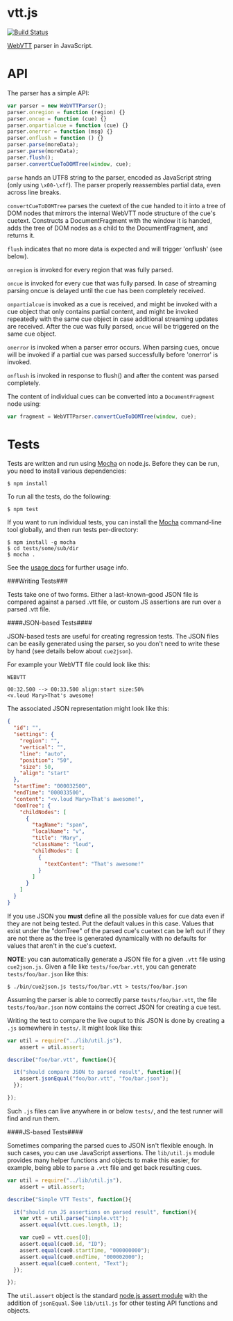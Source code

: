 vtt.js
======

[![Build Status](https://travis-ci.org/andreasgal/vtt.js.png?branch=master)](https://travis-ci.org/andreasgal/vtt.js)

[WebVTT](https://developer.mozilla.org/en-US/docs/HTML/WebVTT) parser in JavaScript.

API
===

The parser has a simple API:

```javascript
var parser = new WebVTTParser();
parser.onregion = function (region) {}
parser.oncue = function (cue) {}
parser.onpartialcue = function (cue) {}
parser.onerror = function (msg) {}
parser.onflush = function () {}
parser.parse(moreData);
parser.parse(moreData);
parser.flush();
parser.convertCueToDOMTree(window, cue);
```

`parse` hands an UTF8 string to the parser, encoded as JavaScript string (only using `\x00-\xff`). The parser properly reassembles partial data, even across line breaks.

```convertCueToDOMTree``` parses the cuetext of the cue handed to it into a tree of DOM nodes that mirrors the internal WebVTT node structure of the cue's cuetext. Constructs a DocumentFragment with the window it is handed, adds the tree of DOM nodes as a child to the DocumentFragment, and returns it.

`flush` indicates that no more data is expected and will trigger 'onflush' (see below).

`onregion` is invoked for every region that was fully parsed.

`oncue` is invoked for every cue that was fully parsed. In case of streaming parsing oncue is delayed until the cue has been completely received.

`onpartialcue` is invoked as a cue is received, and might be invoked with a cue object that only contains partial content, and might be invoked repeatedly with the same cue object in case additional streaming updates are received. After the cue was fully parsed, `oncue` will be triggered on the same cue object.

`onerror` is invoked when a parser error occurs. When parsing cues, oncue will be invoked if a partial cue was parsed successfully before 'onerror' is invoked.

`onflush` is invoked in response to flush() and after the content was parsed completely.

The content of individual cues can be converted into a `DocumentFragment` node using:

```javascript
var fragment = WebVTTParser.convertCueToDOMTree(window, cue);
```

Tests
=====

Tests are written and run using [Mocha](http://visionmedia.github.io/mocha/) on node.js.
Before they can be run, you need to install various dependencies:

```
$ npm install
```

To run all the tests, do the following:

```
$ npm test
```

If you want to run individual tests, you can install the [Mocha](http://visionmedia.github.io/mocha/) command-line
tool globally, and then run tests per-directory:

```
$ npm install -g mocha
$ cd tests/some/sub/dir
$ mocha .
```

See the [usage docs](http://visionmedia.github.io/mocha/#usage) for further usage info.

###Writing Tests###

Tests take one of two forms. Either a last-known-good JSON file is compared against a parsed .vtt file,
or custom JS assertions are run over a parsed .vtt file.

####JSON-based Tests####

JSON-based tests are useful for creating regression tests. The JSON files can be easily generated
using the parser, so you don't need to write these by hand (see details below about `cue2json`).

For example your WebVTT file could look like this:

```
WEBVTT

00:32.500 --> 00:33.500 align:start size:50%
<v.loud Mary>That's awesome!
```

The associated JSON representation might look like this:

``` json
{
  "id": "",
  "settings": {
    "region": "",
    "vertical": "",
    "line": "auto",
    "position": "50",
    "size": 50,
    "align": "start"
  },
  "startTime": "000032500",
  "endTime": "000033500",
  "content": "<v.loud Mary>That's awesome!",
  "domTree": {
    "childNodes": [
      {
        "tagName": "span",
        "localName": "v",
        "title": "Mary",
        "className": "loud",
        "childNodes": [
          {
            "textContent": "That's awesome!"
          }
        ]
      }
    ]
  }
}
```

If you use JSON you **must** define all the possible values for cue data even if they are
not being tested. Put the default values in this case. Values that exist under the "domTree"
of the parsed cue's cuetext can be left out if they are not there as the tree is generated
dynamically with no defaults for values that aren't in the cue's cuetext.

**NOTE**: you can automatically generate a JSON file for a given `.vtt` file using `cue2json.js`.
Given a file like `tests/foo/bar.vtt`, you can generate `tests/foo/bar.json` like this:

```
$ ./bin/cue2json.js tests/foo/bar.vtt > tests/foo/bar.json
```

Assuming the parser is able to correctly parse `tests/foo/bar.vtt`, the file `tests/foo/bar.json`
now contains the correct JSON for creating a cue test.

Writing the test to compare the live ouput to this JSON is done by creating a `.js` somewhere in `tests/`.
It might look like this:

```javascript
var util = require("../lib/util.js"),
    assert = util.assert;

describe("foo/bar.vtt", function(){

  it("should compare JSON to parsed result", function(){
    assert.jsonEqual("foo/bar.vtt", "foo/bar.json");
  });

});
```

Such `.js` files can live anywhere in or below `tests/`, and the test runner will find and run them.

####JS-based Tests####

Sometimes comparing the parsed cues to JSON isn't flexible enough. In such cases, you can use JavaScript
assertions. The `lib/util.js` module provides many helper functions and objects to make this easier,
for example, being able to `parse` a `.vtt` file and get back resulting cues.

```javascript
var util = require("../lib/util.js"),
    assert = util.assert;

describe("Simple VTT Tests", function(){

  it("should run JS assertions on parsed result", function(){
    var vtt = util.parse("simple.vtt");
    assert.equal(vtt.cues.length, 1);

    var cue0 = vtt.cues[0];
    assert.equal(cue0.id, "ID");
    assert.equal(cue0.startTime, "000000000");
    assert.equal(cue0.endTime, "000002000");
    assert.equal(cue0.content, "Text");
  });

});
```

The `util.assert` object is the standard [node.js assert module](http://nodejs.org/api/assert.html) with
the addition of `jsonEqual`. See `lib/util.js` for other testing API functions and objects.

